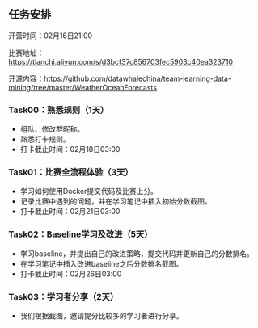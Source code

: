 ## 任务安排

开营时间：02月16日21:00

比赛地址：https://tianchi.aliyun.com/s/d3bcf37c856703fec5903c40ea323710

开源内容：https://github.com/datawhalechina/team-learning-data-mining/tree/master/WeatherOceanForecasts

### Task00：熟悉规则（1天）

* 组队、修改群昵称。
* 熟悉打卡规则。
* 打卡截止时间：02月18日03:00

### Task01：比赛全流程体验（3天）

* 学习如何使用Docker提交代码及比赛上分。
* 记录比赛中遇到的问题，并在学习笔记中插入初始分数截图。
* 打卡截止时间：02月21日03:00

### Task02：Baseline学习及改进（5天）

* 学习baseline，并提出自己的改进策略，提交代码并更新自己的分数排名。
* 在学习笔记中插入改进baseline之后分数排名截图。
* 打卡截止时间：02月26日03:00

### Task03：学习者分享（2天）

* 我们根据截图，邀请提分比较多的学习者进行分享。